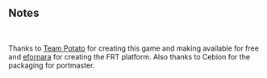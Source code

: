 ## Notes
<br/>

Thanks to [Team Potato](https://gitlab.com/team-potato/titan_tactics) for creating this game and making available for free and [efornara](https://github.com/efornara/frt) for creating the FRT platform. Also thanks to Cebion for the packaging for portmaster.
<br/>

